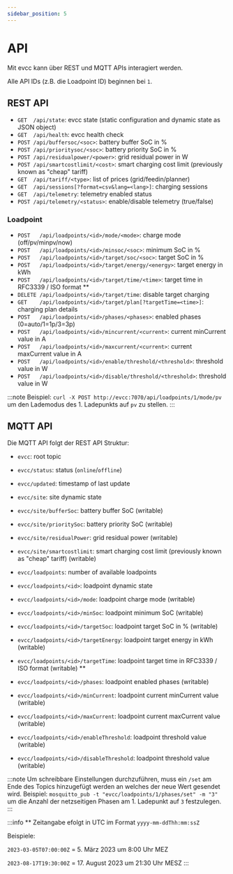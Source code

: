 ```yaml
---
sidebar_position: 5
---
```


# API

Mit evcc kann über REST und MQTT APIs interagiert werden.

Alle API IDs (z.B. die Loadpoint ID) beginnen bei `1`.

## REST API

- `GET  /api/state`: evcc state (static configuration and dynamic state as JSON object)
- `GET  /api/health`: evcc health check
- `POST /api/buffersoc/<soc>`: battery buffer SoC in %
- `POST /api/prioritysoc/<soc>`: battery priority SoC in %
- `POST /api/residualpower/<power>`: grid residual power in W
- `POST /api/smartcostlimit/<cost>`: smart charging cost limit (previously known as "cheap" tariff)
- `GET  /api/tariff/<type>`: list of prices (grid/feedin/planner)
- `GET  /api/sessions[?format=csv&lang=<lang>]`: charging sessions
- `GET  /api/telemetry`: telemetry enabled status
- `POST /api/telemetry/<status>`: enable/disable telemetry (true/false)

### Loadpoint

- `POST   /api/loadpoints/<id>/mode/<mode>`: charge mode (off/pv/minpv/now)
- `POST   /api/loadpoints/<id>/minsoc/<soc>`: minimum SoC in %
- `POST   /api/loadpoints/<id>/target/soc/<soc>`: target SoC in %
- `POST   /api/loadpoints/<id>/target/energy/<energy>`: target energy in kWh
- `POST   /api/loadpoints/<id>/target/time/<time>`: target time in RFC3339 / ISO format \*\*
- `DELETE /api/loadpoints/<id>/target/time`: disable target charging
- `GET    /api/loadpoints/<id>/target/plan[?targetTime=<time>]`: charging plan details
- `POST   /api/loadpoints/<id>/phases/<phases>`: enabled phases (0=auto/1=1p/3=3p)
- `POST   /api/loadpoints/<id>/mincurrent/<current>`: current minCurrent value in A
- `POST   /api/loadpoints/<id>/maxcurrent/<current>`: current maxCurrent value in A
- `POST   /api/loadpoints/<id>/enable/threshold/<threshold>`: threshold value in W
- `POST   /api/loadpoints/<id>/disable/threshold/<threshold>`: threshold value in W

:::note
Beispiel: `curl -X POST http://evcc:7070/api/loadpoints/1/mode/pv` um den Lademodus des 1. Ladepunkts auf `pv` zu stellen.
:::

## MQTT API

Die MQTT API folgt der REST API Struktur:

- `evcc`: root topic
- `evcc/status`: status (`online`/`offline`)
- `evcc/updated`: timestamp of last update

- `evcc/site`: site dynamic state
- `evcc/site/bufferSoc`: battery buffer SoC (writable)
- `evcc/site/prioritySoc`: battery priority SoC (writable)
- `evcc/site/residualPower`: grid residual power (writable)
- `evcc/site/smartcostlimit`: smart charging cost limit (previously known as "cheap" tariff) (writable)

- `evcc/loadpoints`: number of available loadpoints
- `evcc/loadpoints/<id>`: loadpoint dynamic state
- `evcc/loadpoints/<id>/mode`: loadpoint charge mode (writable)
- `evcc/loadpoints/<id>/minSoc`: loadpoint minimum SoC (writable)
- `evcc/loadpoints/<id>/targetSoc`: loadpoint target SoC in % (writable)
- `evcc/loadpoints/<id>/targetEnergy`: loadpoint target energy in kWh (writable)
- `evcc/loadpoints/<id>/targetTime`: loadpoint target time in RFC3339 / ISO format (writable) \*\*
- `evcc/loadpoints/<id>/phases`: loadpoint enabled phases (writable)
- `evcc/loadpoints/<id>/minCurrent`: loadpoint current minCurrent value (writable)
- `evcc/loadpoints/<id>/maxCurrent`: loadpoint current maxCurrent value (writable)
- `evcc/loadpoints/<id>/enableThreshold`: loadpoint threshold value (writable)
- `evcc/loadpoints/<id>/disableThreshold`: loadpoint threshold value (writable)

:::note
Um schreibbare Einstellungen durchzuführen, muss ein `/set` am Ende des Topics hinzugefügt werden an welches der neue Wert gesendet wird.
Beispiel: `mosquitto_pub -t "evcc/loadpoints/1/phases/set" -m "3"` um die Anzahl der netzseitigen Phasen am 1. Ladepunkt auf `3` festzulegen.
:::

:::info
\*\* Zeitangabe efolgt in UTC im Format `yyyy-mm-ddThh:mm:ssZ`

Beispiele:

`2023-03-05T07:00:00Z` = 5. März 2023 um 8:00 Uhr MEZ

`2023-08-17T19:30:00Z` = 17. August 2023 um 21:30 Uhr MESZ
:::
